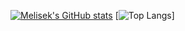 [![Melisek's GitHub stats](https://github-readme-stats.vercel.app/api?username=TheMelisek&count_private=true&hide=stars&theme=onedark&show_icons=true)](https://github.com/anuraghazra/github-readme-stats)
[![Top Langs](https://github-readme-stats.vercel.app/api/top-langs/?username=TheMelisek&layout=compact&theme=onedark)]
